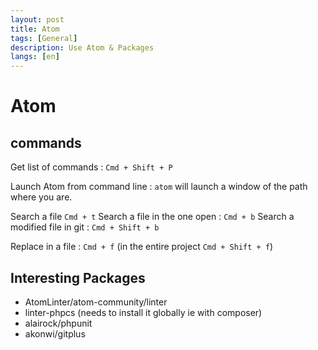 ```yaml
---
layout: post
title: Atom
tags: [General]
description: Use Atom & Packages
langs: [en]
---
```


Atom
====

commands
--------

Get list of commands : `Cmd + Shift + P`

Launch Atom from command line : `atom` will launch a window of the path
where you are.

Search a file `Cmd + t`
Search a file in the one open : `Cmd + b`
Search a modified file in git : `Cmd + Shift + b`

Replace in a file : `Cmd + f` (in the entire project `Cmd + Shift + f`)


Interesting Packages
--------------------

- AtomLinter/atom-community/linter
- linter-phpcs (needs to install it globally ie with composer)
- alairock/phpunit
- akonwi/gitplus
